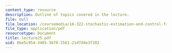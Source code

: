 ```yaml
---
content_type: resource
description: Outline of topics covered in the lecture.
file: null
file_location: /coursemedia/16-322-stochastic-estimation-and-control-fall-2004/8be5c95434653670356121d7d4e3f102_lecture25.pdf
file_type: application/pdf
resourcetype: Document
title: lecture25.pdf
uid: 8be5c954-3465-3670-3561-21d7d4e3f102
---
```


